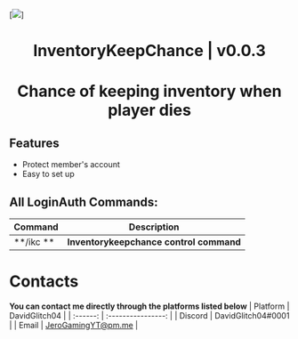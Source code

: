 [![](https://poggit.pmmp.io/shield.state/InventoryKeepChance)]
<div align="center">
<h1>InventoryKeepChance | v0.0.3<h1>
<p>Chance of keeping inventory when player dies</p>
</div>

## Features
- Protect member's account
- Easy to set up
 
## All LoginAuth Commands:

| **Command** | **Description** |
| --- | --- |
| **/ikc ** | **Inventorykeepchance control command** |

# Contacts
**You can contact me directly through the platforms listed below**
| Platform | DavidGlitch04             |
| :------: | :----------------: |
| Discord  | DavidGlitch04#0001        |
| Email    | JeroGamingYT@pm.me       |
